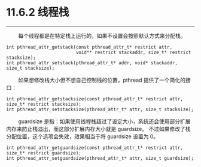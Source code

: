 # 11.6.2 线程栈
***

&emsp;&emsp;
每个线程都是在特定栈上运行的，如果不设置会按照默认方式来分配栈。

    int pthread_attr_getstack(const pthread_attr_t* restrict attr, 
                              void** restrict stackaddr, size_t* restrict stacksize);
    int pthread_attr_setstack(pthread_attr_t* addr, void* stackaddr, size_t stacksize);

&emsp;&emsp;
如果想修改栈大小但不想自己控制栈的位置，pthread 提供了一个简化的接口：

    int pthread_attr_getstacksize(const pthread_attr_t* restrict attr, size_t* restrict stacksize);
    int pthread_attr_setstacksize(pthread_attr_t* attr, size_t stacksize);

&emsp;&emsp;
guardsize 是指：如果使用线程栈超过了设定大小，系统还会使用部分扩展内存来防止栈溢出，而这部分扩展内存大小就是 guardsize。
不过如果修改了栈分配位置，这个选项会失效，效果相当于将 guardsize 设置为 0。

    int pthread_attr_getguardsize(const pthread_attr_t* restrict attr, size_t* restrict guardsize);
    int pthread_attr_setguardsize(pthread_attr_t* attr, size_t guardsize);